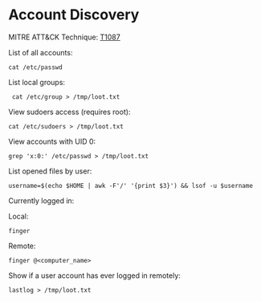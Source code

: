 # Account Discovery

MITRE ATT&CK Technique: [T1087](https://attack.mitre.org/wiki/Technique/T1087)

List of all accounts:

    cat /etc/passwd

List local groups:

     cat /etc/group > /tmp/loot.txt

View sudoers access (requires root):

    cat /etc/sudoers > /tmp/loot.txt

View accounts with UID 0:

    grep 'x:0:' /etc/passwd > /tmp/loot.txt

List opened files by user:

    username=$(echo $HOME | awk -F'/' '{print $3}') && lsof -u $username

Currently logged in:

Local:

    finger

Remote:

    finger @<computer_name>

Show if a user account has ever logged in remotely:

    lastlog > /tmp/loot.txt
